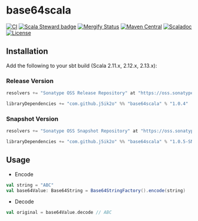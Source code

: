 # base64scala

[![CI](https://github.com/j5ik2o/base64scala/workflows/CI/badge.svg)](https://github.com/j5ik2o/base64scala/actions?query=workflow%3ACI)
[![Scala Steward badge](https://img.shields.io/badge/Scala_Steward-helping-blue.svg?style=flat&logo=data:image/png;base64,iVBORw0KGgoAAAANSUhEUgAAAA4AAAAQCAMAAAARSr4IAAAAVFBMVEUAAACHjojlOy5NWlrKzcYRKjGFjIbp293YycuLa3pYY2LSqql4f3pCUFTgSjNodYRmcXUsPD/NTTbjRS+2jomhgnzNc223cGvZS0HaSD0XLjbaSjElhIr+AAAAAXRSTlMAQObYZgAAAHlJREFUCNdNyosOwyAIhWHAQS1Vt7a77/3fcxxdmv0xwmckutAR1nkm4ggbyEcg/wWmlGLDAA3oL50xi6fk5ffZ3E2E3QfZDCcCN2YtbEWZt+Drc6u6rlqv7Uk0LdKqqr5rk2UCRXOk0vmQKGfc94nOJyQjouF9H/wCc9gECEYfONoAAAAASUVORK5CYII=)](https://scala-steward.org)
[![Mergify Status](https://img.shields.io/endpoint.svg?url=https://gh.mergify.io/badges/j5ik2o/base64scala&style=flat)](https://mergify.io)
[![Maven Central](https://maven-badges.herokuapp.com/maven-central/com.github.j5ik2o/base64scala_2.13/badge.svg)](https://maven-badges.herokuapp.com/maven-central/com.github.j5ik2o/base64scala_2.13)
[![Scaladoc](http://javadoc-badge.appspot.com/com.github.j5ik2o/base64scala_2.13.svg?label=scaladoc)](http://javadoc-badge.appspot.com/com.github.j5ik2o/base64scala_2.13/com/github/j5ik2o/base64scala/index.html?javadocio=true)
[![License](https://img.shields.io/badge/License-Apache%202.0-blue.svg)](https://opensource.org/licenses/Apache-2.0)

## Installation

Add the following to your sbt build (Scala 2.11.x, 2.12.x, 2.13.x):

### Release Version

```scala
resolvers += "Sonatype OSS Release Repository" at "https://oss.sonatype.org/content/repositories/releases/"

libraryDependencies += "com.github.j5ik2o" %% "base64scala" % "1.0.4"
```

### Snapshot Version

```scala
resolvers += "Sonatype OSS Snapshot Repository" at "https://oss.sonatype.org/content/repositories/snapshots/"

libraryDependencies += "com.github.j5ik2o" %% "base64scala" % "1.0.5-SNAPSHOT"
```

## Usage

- Encode

```scala
val string = "ABC"
val base64Value: Base64String = Base64StringFactory().encode(string)
```

- Decode

```scala
val original = base64Value.decode // ABC
```
